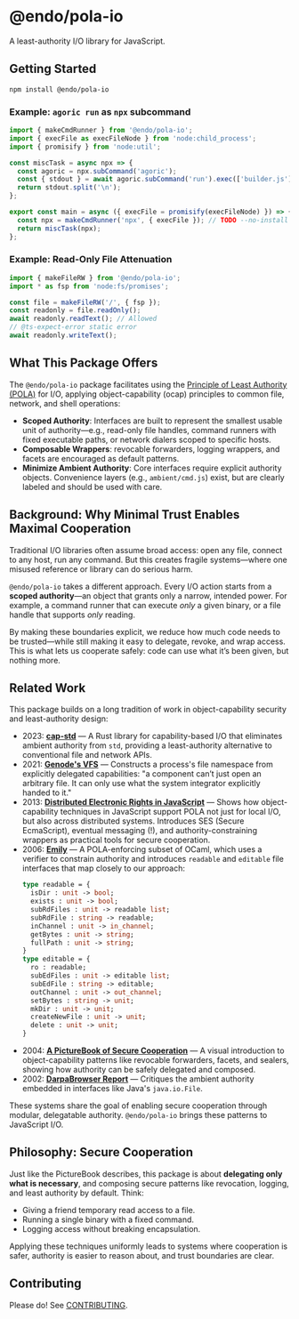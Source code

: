 # @endo/pola-io

A least-authority I/O library for JavaScript.

## Getting Started

```
npm install @endo/pola-io
```

### Example: `agoric run` as `npx` subcommand

```js
import { makeCmdRunner } from '@endo/pola-io';
import { execFile as execFileNode } from 'node:child_process';
import { promisify } from 'node:util';

const miscTask = async npx => {
  const agoric = npx.subCommand('agoric');
  const { stdout } = await agoric.subCommand('run').exec(['builder.js']);
  return stdout.split('\n');
};

export const main = async ({ execFile = promisify(execFileNode) }) => {
  const npx = makeCmdRunner('npx', { execFile }); // TODO --no-install
  return miscTask(npx);
};
```

### Example: Read-Only File Attenuation

```js
import { makeFileRW } from '@endo/pola-io';
import * as fsp from 'node:fs/promises';

const file = makeFileRW('/', { fsp });
const readonly = file.readOnly();
await readonly.readText(); // Allowed
// @ts-expect-error static error
await readonly.writeText();
```

## What This Package Offers

The `@endo/pola-io` package facilitates using the [Principle of Least Authority (POLA)](https://capnproto.org/capabilities.html#least-authority) for I/O, applying object-capability (ocap) principles to common file, network, and shell operations:

- **Scoped Authority**: Interfaces are built to represent the smallest usable unit of authority—e.g., read-only file handles, command runners with fixed executable paths, or network dialers scoped to specific hosts.
- **Composable Wrappers**: revocable forwarders, logging wrappers, and facets are encouraged as default patterns.
- **Minimize Ambient Authority**: Core interfaces require explicit authority objects. Convenience layers (e.g., `ambient/cmd.js`) exist, but are clearly labeled and should be used with care.

## Background: Why Minimal Trust Enables Maximal Cooperation

Traditional I/O libraries often assume broad access: open any file, connect to any host, run any command. But this creates fragile systems—where one misused reference or library can do serious harm.

`@endo/pola-io` takes a different approach. Every I/O action starts from a **scoped authority**—an object that grants only a narrow, intended power. For example, a command runner that can execute *only* a given binary, or a file handle that supports *only* reading.

By making these boundaries explicit, we reduce how much code needs to be trusted—while still making it easy to delegate, revoke, and wrap access. This is what lets us cooperate safely: code can use what it’s been given, but nothing more.

## Related Work

This package builds on a long tradition of work in object-capability security and least-authority design:

- 2023: [**cap-std**](https://crates.io/crates/cap-std) — A Rust library for capability-based I/O that eliminates ambient authority from `std`, providing a least-authority alternative to conventional file and network APIs.
- 2021: [**Genode's VFS**](https://genodians.org/m-stein/2021-06-21-vfs-1) — Constructs a process's file namespace from explicitly delegated capabilities: "a component can’t just open an arbitrary file. It can only use what the system integrator explicitly handed to it."
- 2013: [**Distributed Electronic Rights in JavaScript**](https://papers.agoric.com/papers/distributed-electronic-rights-in-javascript/abstract/) — Shows how object-capability techniques in JavaScript support POLA not just for local I/O, but also across distributed systems. Introduces SES (Secure EcmaScript), eventual messaging (!), and authority-constraining wrappers as practical tools for secure cooperation.
- 2006: [**Emily**](http://www.hpl.hp.com/techreports/2006/HPL-2006-116.html) — A POLA-enforcing subset of OCaml, which uses a verifier to constrain authority and introduces `readable` and `editable` file interfaces that map closely to our approach:
  ```ocaml
  type readable = {
    isDir : unit -> bool;
    exists : unit -> bool;
    subRdFiles : unit -> readable list;
    subRdFile : string -> readable;
    inChannel : unit -> in_channel;
    getBytes : unit -> string;
    fullPath : unit -> string;
  }
  type editable = {
    ro : readable;
    subEdFiles : unit -> editable list;
    subEdFile : string -> editable;
    outChannel : unit -> out_channel;
    setBytes : string -> unit;
    mkDir : unit -> unit;
    createNewFile : unit -> unit;
    delete : unit -> unit;
  }
  ```
- 2004: [**A PictureBook of Secure Cooperation**](http://erights.org/talks/efun/SecurityPictureBook.pdf) — A visual introduction to object-capability patterns like revocable forwarders, facets, and sealers, showing how authority can be safely delegated and composed.
- 2002: [**DarpaBrowser Report**](http://www.combex.com/papers/darpa-report/html/index.html) — Critiques the ambient authority embedded in interfaces like Java's `java.io.File`.

These systems share the goal of enabling secure cooperation through modular, delegatable authority. `@endo/pola-io` brings these patterns to JavaScript I/O.



## Philosophy: Secure Cooperation

Just like the PictureBook describes, this package is about **delegating only what is necessary**, and composing secure patterns like revocation, logging, and least authority by default. Think:

- Giving a friend temporary read access to a file.
- Running a single binary with a fixed command.
- Logging access without breaking encapsulation.

Applying these techniques uniformly leads to systems where cooperation is safer, authority is easier to reason about, and trust boundaries are clear.

## Contributing

Please do! See [CONTRIBUTING](./CONTRIBUTING.md).
